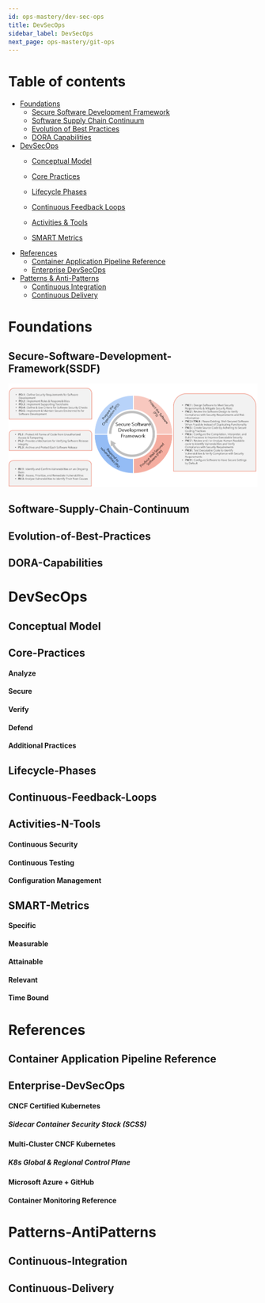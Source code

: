 ```yaml
---
id: ops-mastery/dev-sec-ops
title: DevSecOps
sidebar_label: DevSecOps
next_page: ops-mastery/git-ops
---
```


Table of contents
=================

<!--ts-->
   * [Foundations](#Foundations)
      * [Secure Software Development Framework](#Secure-Software-Development-Framework(SSDF))
      * [Software Supply Chain Continuum](#Software-Supply-Chain-Continuum)
      * [Evolution of Best Practices](#Evolution-of-Best-Practices)
      * [DORA Capabilities](#DORA-Capabilities)
   * [DevSecOps](#DevSecOps)
      * [Conceptual Model](#Conceptual-Model)
      * [Core Practices](#Core-Practices)
      * [Lifecycle Phases](#Lifecycle-Phases)
      * [Continuous Feedback Loops](#Continuous-Feedback-Loops)
      * [Activities & Tools](#Activities-N-Tools)
      
      * [SMART Metrics](#SMART-Metrics)
   * [References](#References)
      * [Container Application Pipeline Reference](#Container-Application-Pipeline-Reference)
      * [Enterprise DevSecOps](#Enterprise-DevSecOps)
   * [Patterns & Anti-Patterns](#Patterns-AntiPatterns)
      * [Continuous Integration](#Continuous-Integration)
      * [Continuous Delivery](#Continuous-Delivery)
      
<!--te-->


Foundations
===========

Secure-Software-Development-Framework(SSDF)
-------------------------------------------
![SSDF](https://raw.githubusercontent.com/kranthiB/tech-pulse/main/images/ops-mastery/dev-sec-ops/0001-SSDF.png)

Software-Supply-Chain-Continuum
-------------------------------

Evolution-of-Best-Practices
---------------------------

DORA-Capabilities
-----------------

DevSecOps
=========

Conceptual Model
----------------

Core-Practices
--------------

#### Analyze

#### Secure

#### Verify

#### Defend

#### Additional Practices

Lifecycle-Phases
----------------

Continuous-Feedback-Loops
-------------------------

Activities-N-Tools
------------------

#### Continuous Security

#### Continuous Testing

#### Configuration Management

SMART-Metrics
-------------

#### Specific

#### Measurable

#### Attainable

#### Relevant

#### Time Bound

References
==========

Container Application Pipeline Reference
----------------------------------------

Enterprise-DevSecOps
--------------------

#### CNCF Certified Kubernetes

##### Sidecar Container Security Stack (SCSS)

#### Multi-Cluster CNCF Kubernetes

##### K8s Global & Regional Control Plane

#### Microsoft Azure + GitHub

#### Container Monitoring Reference

Patterns-AntiPatterns
=====================

Continuous-Integration
----------------------

Continuous-Delivery
-------------------
